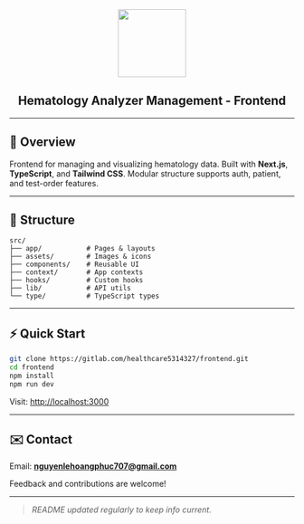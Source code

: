 <div align="center">

<img src="https://user-images.githubusercontent.com/5457539/151701924-cbdf9ff8-3e9b-4e5c-b036-43e1ec0bbbef.png" height="120" />

<h2>Hematology Analyzer Management - Frontend</h2>

</div>

---

## 🚀 Overview

Frontend for managing and visualizing hematology data. Built with **Next.js**, **TypeScript**, and **Tailwind CSS**. Modular structure supports auth, patient, and test-order features.

---

## 📁 Structure

```
src/
├── app/           # Pages & layouts
├── assets/        # Images & icons
├── components/    # Reusable UI
├── context/       # App contexts
├── hooks/         # Custom hooks
├── lib/           # API utils
└── type/          # TypeScript types
```

---

## ⚡ Quick Start

```bash
git clone https://gitlab.com/healthcare5314327/frontend.git
cd frontend
npm install
npm run dev
```

Visit: [http://localhost:3000](http://localhost:3000)

---

## ✉️ Contact

Email: **[nguyenlehoangphuc707@gmail.com](mailto:nguyenlehoangphuc707@gmail.com)**

Feedback and contributions are welcome!

---

> *README updated regularly to keep info current.*
